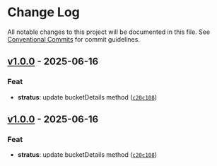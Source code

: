# Change Log

All notable changes to this project will be documented in this file. See [Conventional Commits](https://conventionalcommits.org) for commit guidelines.


## [v1.0.0](https://github.com/catalystbyzoho/zc-sdk-js/releases/tag/v1.0.0) - 2025-06-16

### Feat
- **stratus**: update bucketDetails method ([`c20c108`](https://github.com/catalystbyzoho/zc-sdk-js/commit/c20c108da6da6a6feb3bb1de69f3820b297de32b))

## [v1.0.0](https://github.com/catalystbyzoho/zc-sdk-js/releases/tag/v1.0.0) - 2025-06-16

### Feat
- **stratus**: update bucketDetails method ([`c20c108`](https://github.com/catalystbyzoho/zc-sdk-js/commit/c20c108da6da6a6feb3bb1de69f3820b297de32b))
